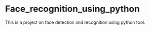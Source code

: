 # Face_recognition_using_python
This is a project on face detection and recognition using python tool.
